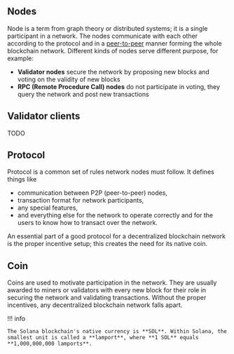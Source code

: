 ## Nodes

Node is a term from graph theory or distributed systems; it is a single participant in a network. The nodes communicate with each other according to the protocol and in a [peer-to-peer](https://en.wikipedia.org/wiki/Peer-to-peer) manner forming the whole blockchain network. Different kinds of nodes serve different purpose, for example:

- **Validator nodes** secure the network by proposing new blocks and voting on the validity of new blocks
- **RPC (Remote Procedure Call) nodes** do not participate in voting, they query the network and post new transactions

## Validator clients

TODO

## Protocol

Protocol is a common set of rules network nodes must follow. It defines things like

- communication between P2P (peer-to-peer) nodes,
- transaction format for network participants,
- any special features,
- and everything else for the network to operate correctly and for the users to know how to transact over the network.

An essential part of a good protocol for a decentralized blockchain network is the proper incentive setup; this creates the need for its native coin.

## Coin

Coins are used to motivate participation in the network. They are usually awarded to miners or validators with every new block for their role in securing the network and validating transactions. Without the proper incentives, any decentralized blockchain network falls apart.

!!! info

    The Solana blockchain's native currency is **SOL**. Within Solana, the smallest unit is called a **lamport**, where **1 SOL** equals **1,000,000,000 lamports**.
